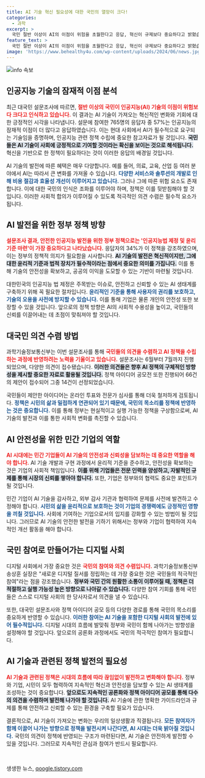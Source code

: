 ```yaml
---
title: AI 기술 혁신 필요성에 대한 국민의 열망이 크다!
categories:
  - 과학
excerpt: >
  국민 절반 이상이 AI의 이점이 위험을 초월한다고 응답, 혁신이 규제보다 중요하다고 밝혔습니다. AI법 제정과 윤리기준 마련이 핵심 정책으로 떠오른 가운데, 다양한 의견과 정책 아이디어가 쏟아지고 있습니다.
feature_text: >
  국민 절반 이상이 AI의 이점이 위험을 초월한다고 응답, 혁신이 규제보다 중요하다고 밝혔습니다. AI법 제정과 윤리기준 마련이 핵심 정책으로 떠오른 가운데, 다양한 의견과 정책 아이디어가 쏟아지고 있습니다.
image: 'https://www.behealthy4u.com/wp-content/uploads/2024/06/news.jpg'
---
```


<p><img src="https://www.behealthy4u.com/wp-content/uploads/2024/06/news.jpg" alt="info 속보" /></p>

<h2 data-ke-size="size26">인공지능 기술의 잠재적 이점 분석</h2>

<p data-ke-size="size16">최근 대국민 설문조사에 따르면, <b><span style="color: #ee2323;">절반 이상의 국민이 인공지능(AI) 기술의 이점이 위험보다 크다고 인식하고 있습니다.</span></b> 이 결과는 AI 기술이 가져오는 혁신적인 변화와 기회에 대한 긍정적인 시각을 나타냅니다. 설문에 참여한 765명의 응답자 중 57%는 인공지능의 잠재적 이점이 더 많다고 응답하였습니다. 이는 현대 사회에서 AI가 필수적으로 요구되는 기술임을 증명하며, 인공지능 관련 정책 수립에 중요한 참고자료가 될 것입니다. <b><span style="background-color: #21538527;">국민들은 AI 기술이 사회에 긍정적으로 기여할 것이라는 확신을 보이는 것으로 해석됩니다.</span></b> 혁신을 기반으로 한 정책이 필요하다는 것이 이러한 응답의 배경일 것입니다.</p>

<p data-ke-size="size16">AI 기술의 발전에 따른 혜택은 매우 다양합니다. 예를 들어, 의료, 교육, 산업 등 여러 분야에서 AI는 따라서 큰 변화를 가져올 수 있습니다. <b><span style="color: #1a5490;">다양한 서비스와 솔루션의 개발로 인해 비용 절감과 효율성 개선이 이루어지고 있습니다.</span></b> 그러나 그에 따른 위험 요소도 존재합니다. 이에 대한 국민의 인식은 조화를 이루어야 하며, 정책은 이를 뒷받침해야 할 것입니다. 이러한 사회적 합의가 이루어질 수 있도록 적극적인 의견 수렴은 필수적 요소가 됩니다.</p>

<h2 data-ke-size="size26">AI 발전을 위한 정부 정책 방향</h2>

<p data-ke-size="size16"><b><span style="color: #ee2323;">설문조사 결과, 안전한 인공지능 발전을 위한 정부 정책으로는 '인공지능법 제정 및 윤리기준 마련'이 가장 중요하다고 나타났습니다.</span></b> 응답자의 34%가 이 정책을 강조하였으며, 이는 정부의 정책적 의지가 필요함을 시사합니다. <b><span style="background-color: #21538527;">AI 기술의 발전은 혁신적이지만, 그에 대한 윤리적 기준과 법적 장치가 필수적이라는 점에서 중요한 의미를 가집니다.</span></b> 이를 통해 기술의 안전성을 확보하고, 공공의 이익을 도모할 수 있는 기반이 마련될 것입니다.</p>

<p data-ke-size="size16">대한민국의 인공지능 법 제정은 주목받는 이슈로, 안전하고 신뢰할 수 있는 AI 생태계를 구축하기 위해 꼭 필요한 절차입니다. <b><span style="color: #1a5490;">윤리적인 기준을 통해 사용자의 권리를 보호하고, 기술의 오용을 사전에 방지할 수 있습니다.</span></b> 이를 통해 기업은 물론 개인의 안전성 또한 보장할 수 있을 것입니다. 앞으로의 정책 방향은 AI의 사회적 수용성을 높이고, 국민들의 신뢰를 이끌어내는 데 초점이 맞춰져야 할 것입니다.</p>

<h2 data-ke-size="size26">대국민 의견 수렴 방법</h2>

<p data-ke-size="size16">과학기술정보통신부는 이번 설문조사를 통해 <b><span style="color: #ee2323;">국민들의 의견을 수렴하고 AI 정책을 수립하는 과정에 반영하려는 노력을 기울이고 있습니다.</span></b> 설문조사는 6월부터 7월까지 진행되었으며, 다양한 의견이 접수됐습니다. <b><span style="background-color: #21538527;">이러한 의견들은 향후 AI 정책의 구체적인 방향성을 제시할 중요한 자료로 활용될 것입니다.</span></b> 정책 아이디어 공모전 또한 진행되어 66건의 제안이 접수되어 그중 14건이 선정되었습니다.</p>

<p data-ke-size="size16">국민들이 제안한 아이디어는 온라인 투표와 전문가 심사를 통해 더욱 철저하게 검토됩니다. <b><span style="color: #1a5490;">정책은 시민의 삶과 밀접하게 연관되어 있기 때문에, 국민의 목소리를 정책에 반영하는 것은 중요합니다.</span></b> 이를 통해 정부는 현실적이고 실행 가능한 정책을 구상함으로써, AI 기술의 발전과 이를 통한 사회적 변화를 촉진할 수 있습니다.</p>

<h2 data-ke-size="size26">AI 안전성을 위한 민간 기업의 역할</h2>

<p data-ke-size="size16"><b><span style="color: #ee2323;">AI 시대에는 민간 기업들이 AI 기술의 안전성과 신뢰성을 담보하는 데 중요한 역할을 해야 합니다.</span></b> AI 기술 개발과 구현 과정에서 윤리적 기준을 준수하고, 안전성을 확보하는 것은 기업의 사회적 책임입니다. <b><span style="background-color: #21538527;">이를 위해 기업들은 전문 인력을 양성하고, 자발적인 규제를 통해 시장의 신뢰를 쌓아야 합니다.</span></b> 또한, 기업은 정부와의 협력도 중요한 포인트가 될 것입니다.</p>

<p data-ke-size="size16">민간 기업이 AI 기술을 감사하고, 외부 감사 기관과 협력하여 문제를 사전에 발견하고 수정해야 합니다. <b><span style="color: #1a5490;">시민의 삶을 윤리적으로 보호하는 것이 기업의 경쟁력에도 긍정적인 영향을 끼칠 것입니다.</span></b> 사회에 기여하는 기업으로서의 입지를 강화할 수 있는 방법이 될 것입니다. 그러므로 AI 기술의 안전한 발전을 기하기 위해서는 정부와 기업이 협력하여 지속적인 개선 활동을 해야 합니다.</p>

<h2 data-ke-size="size26">국민 참여로 만들어가는 디지털 사회</h2>

<p data-ke-size="size16">디지털 사회에서 가장 중요한 것은 <b><span style="color: #ee2323;">국민의 참여와 의견 수렴입니다.</span></b> 과학기술정보통신부 송상훈 실장은 "새로운 디지털 질서를 정립하는 데 가장 중요한 것은 국민들의 적극적인 참여"라는 점을 강조했습니다. <b><span style="background-color: #21538527;">정부와 국민 간의 원활한 소통이 이루어질 때, 정책은 더 적절하고 실행 가능성 높은 방향으로 나아갈 수 있습니다.</span></b> 다양한 참여 기회를 통해 국민들은 스스로 디지털 사회의 한 당사자로서 의견을 낼 수 있습니다.</p>

<p data-ke-size="size16">또한, 대국민 설문조사와 정책 아이디어 공모 등의 다양한 경로를 통해 국민의 목소리를 중요하게 반영할 수 있습니다. <b><span style="color: #1a5490;">이러한 참여는 AI 기술을 포함한 디지털 사회의 발전에 있어 필수적입니다.</span></b> 디지털 시대의 흐름에 발맞춰 정부와 국민이 함께 나아가는 방향성을 설정해야 할 것입니다. 앞으로의 공론화 과정에서도 국민의 적극적인 참여가 필요합니다.</p>

<h2 data-ke-size="size26">AI 기술과 관련된 정책 발전의 필요성</h2>

<p data-ke-size="size16"><b><span style="color: #ee2323;">AI 기술과 관련된 정책은 시대의 흐름에 따라 끊임없이 발전하고 변화해야 합니다.</span></b> 정부와 기업, 시민이 모두 협력하여 지속적인 혁신과 안전성을 담보할 수 있는 AI 생태계를 조성하는 것이 중요합니다. <b><span style="background-color: #21538527;">앞으로도 지속적인 공론화와 정책 아이디어 공모를 통해 다수의 의견을 수렴하며 발전해 나가야 할 것입니다.</span></b> AI 기술에 관한 명확한 가이드라인과 규제를 통해 안전하고 신뢰할 수 있는 환경을 구축할 필요가 있습니다.</p>

<p data-ke-size="size16">결론적으로, AI 기술이 가져오는 변화는 우리의 일상생활과 직결됩니다. <b><span style="color: #1a5490;">모든 참여자가 함께 이끌어 나가는 방향으로 정책을 발전시켜 나간다면, AI 시대는 더욱 밝아질 것입니다.</span></b> 국민의 의견이 정책에 반영되는 구조가 마련된다면, AI 기술은 안전하게 발전할 수 있을 것입니다. 그러므로 지속적인 관심과 참여가 반드시 필요합니다.</p>

<p data-ke-size="size16">&nbsp;</p>
생생한 뉴스, <a href="https://qoogle.tistory.com" rel="dofollow">qoogle.tistory.com</a>


